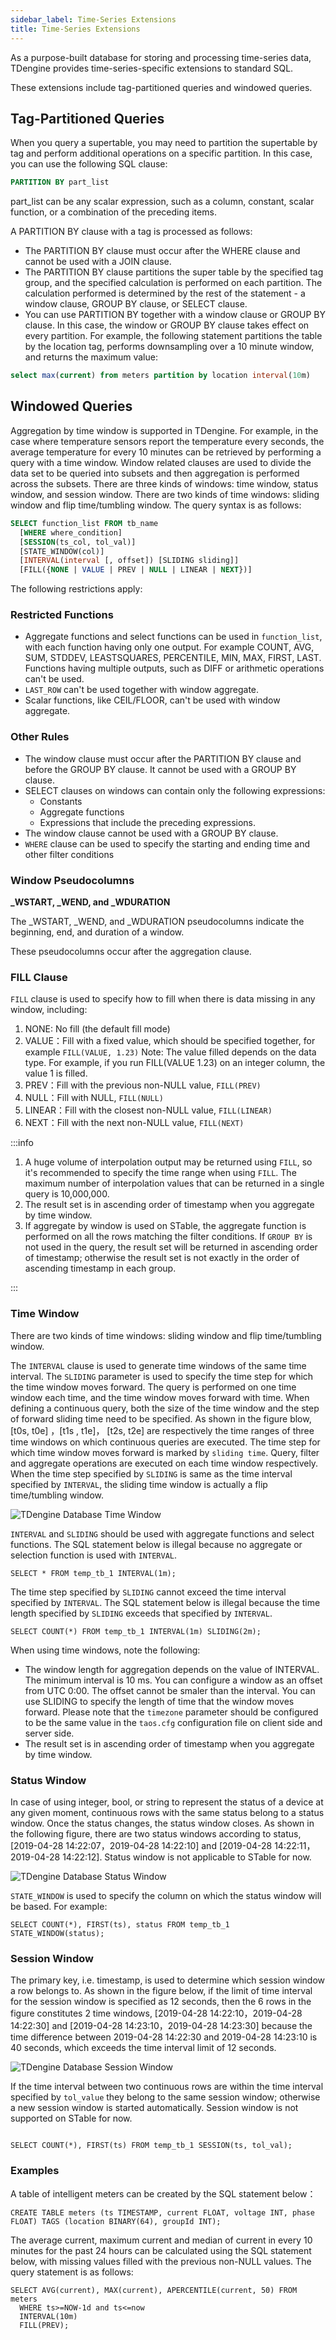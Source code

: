 ```yaml
---
sidebar_label: Time-Series Extensions
title: Time-Series Extensions
---
```


As a purpose-built database for storing and processing time-series data, TDengine provides time-series-specific extensions to standard SQL.

These extensions include tag-partitioned queries and windowed queries.

## Tag-Partitioned Queries

When you query a supertable, you may need to partition the supertable by tag and perform additional operations on a specific partition. In this case, you can use the following SQL clause:

```sql
PARTITION BY part_list
```

part_list can be any scalar expression, such as a column, constant, scalar function, or a combination of the preceding items.

A PARTITION BY clause with a tag is processed as follows:

- The PARTITION BY clause must occur after the WHERE clause and cannot be used with a JOIN clause.
- The PARTITION BY clause partitions the super table by the specified tag group, and the specified calculation is performed on each partition. The calculation performed is determined by the rest of the statement - a window clause, GROUP BY clause, or SELECT clause.
- You can use PARTITION BY together with a window clause or GROUP BY clause. In this case, the window or GROUP BY clause takes effect on every partition. For example, the following statement partitions the table by the location tag, performs downsampling over a 10 minute window, and returns the maximum value:

```sql
select max(current) from meters partition by location interval(10m)
```

## Windowed Queries

Aggregation by time window is supported in TDengine. For example, in the case where temperature sensors report the temperature every seconds, the average temperature for every 10 minutes can be retrieved by performing a query with a time window. Window related clauses are used to divide the data set to be queried into subsets and then aggregation is performed across the subsets. There are three kinds of windows: time window, status window, and session window. There are two kinds of time windows: sliding window and flip time/tumbling window. The query syntax is as follows:

```sql
SELECT function_list FROM tb_name
  [WHERE where_condition]
  [SESSION(ts_col, tol_val)]
  [STATE_WINDOW(col)]
  [INTERVAL(interval [, offset]) [SLIDING sliding]]
  [FILL({NONE | VALUE | PREV | NULL | LINEAR | NEXT})]
```

The following restrictions apply:

### Restricted Functions

- Aggregate functions and select functions can be used in `function_list`, with each function having only one output. For example COUNT, AVG, SUM, STDDEV, LEASTSQUARES, PERCENTILE, MIN, MAX, FIRST, LAST. Functions having multiple outputs, such as DIFF or arithmetic operations can't be used.
- `LAST_ROW` can't be used together with window aggregate.
- Scalar functions, like CEIL/FLOOR, can't be used with window aggregate.

### Other Rules

- The window clause must occur after the PARTITION BY clause and before the GROUP BY clause. It cannot be used with a GROUP BY clause.
- SELECT clauses on windows can contain only the following expressions:
  - Constants
  - Aggregate functions
  - Expressions that include the preceding expressions.
- The window clause cannot be used with a GROUP BY clause.
- `WHERE` clause can be used to specify the starting and ending time and other filter conditions


### Window Pseudocolumns

**\_WSTART, \_WEND, and \_WDURATION**

The \_WSTART, \_WEND, and \_WDURATION pseudocolumns indicate the beginning, end, and duration of a window.

These pseudocolumns occur after the aggregation clause.

### FILL Clause

`FILL` clause is used to specify how to fill when there is data missing in any window, including:

1. NONE: No fill (the default fill mode)
2. VALUE：Fill with a fixed value, which should be specified together, for example `FILL(VALUE, 1.23)` Note: The value filled depends on the data type. For example, if you run FILL(VALUE 1.23) on an integer column, the value 1 is filled.
3. PREV：Fill with the previous non-NULL value, `FILL(PREV)`
4. NULL：Fill with NULL, `FILL(NULL)`
5. LINEAR：Fill with the closest non-NULL value, `FILL(LINEAR)`
6. NEXT：Fill with the next non-NULL value, `FILL(NEXT)`

:::info

1. A huge volume of interpolation output may be returned using `FILL`, so it's recommended to specify the time range when using `FILL`. The maximum number of interpolation values that can be returned in a single query is 10,000,000.
2. The result set is in ascending order of timestamp when you aggregate by time window.
3. If aggregate by window is used on STable, the aggregate function is performed on all the rows matching the filter conditions. If `GROUP BY` is not used in the query, the result set will be returned in ascending order of timestamp; otherwise the result set is not exactly in the order of ascending timestamp in each group.

:::

### Time Window

There are two kinds of time windows: sliding window and flip time/tumbling window.

The `INTERVAL` clause is used to generate time windows of the same time interval. The `SLIDING` parameter is used to specify the time step for which the time window moves forward. The query is performed on one time window each time, and the time window moves forward with time. When defining a continuous query, both the size of the time window and the step of forward sliding time need to be specified. As shown in the figure blow, [t0s, t0e] ，[t1s , t1e]， [t2s, t2e] are respectively the time ranges of three time windows on which continuous queries are executed. The time step for which time window moves forward is marked by `sliding time`. Query, filter and aggregate operations are executed on each time window respectively. When the time step specified by `SLIDING` is same as the time interval specified by `INTERVAL`, the sliding time window is actually a flip time/tumbling window.

![TDengine Database Time Window](./timewindow-1.webp)

`INTERVAL` and `SLIDING` should be used with aggregate functions and select functions. The SQL statement below is illegal because no aggregate or selection function is used with `INTERVAL`.

```
SELECT * FROM temp_tb_1 INTERVAL(1m);
```

The time step specified by `SLIDING` cannot exceed the time interval specified by `INTERVAL`. The SQL statement below is illegal because the time length specified by `SLIDING` exceeds that specified by `INTERVAL`.

```
SELECT COUNT(*) FROM temp_tb_1 INTERVAL(1m) SLIDING(2m);
```

When using time windows, note the following:

- The window length for aggregation depends on the value of INTERVAL. The minimum interval is 10 ms. You can configure a window as an offset from UTC 0:00. The offset cannot be smaler than the interval. You can use SLIDING to specify the length of time that the window moves forward. 
Please note that the `timezone` parameter should be configured to be the same value in the `taos.cfg` configuration file on client side and server side.
- The result set is in ascending order of timestamp when you aggregate by time window.

### Status Window

In case of using integer, bool, or string to represent the status of a device at any given moment, continuous rows with the same status belong to a status window. Once the status changes, the status window closes. As shown in the following figure, there are two status windows according to status, [2019-04-28 14:22:07，2019-04-28 14:22:10] and [2019-04-28 14:22:11，2019-04-28 14:22:12]. Status window is not applicable to STable for now.

![TDengine Database Status Window](./timewindow-3.webp)

`STATE_WINDOW` is used to specify the column on which the status window will be based. For example:

```
SELECT COUNT(*), FIRST(ts), status FROM temp_tb_1 STATE_WINDOW(status);
```

### Session Window

The primary key, i.e. timestamp, is used to determine which session window a row belongs to. As shown in the figure below, if the limit of time interval for the session window is specified as 12 seconds, then the 6 rows in the figure constitutes 2 time windows, [2019-04-28 14:22:10，2019-04-28 14:22:30] and [2019-04-28 14:23:10，2019-04-28 14:23:30] because the time difference between 2019-04-28 14:22:30 and 2019-04-28 14:23:10 is 40 seconds, which exceeds the time interval limit of 12 seconds.

![TDengine Database Session Window](./timewindow-2.webp)

If the time interval between two continuous rows are within the time interval specified by `tol_value` they belong to the same session window; otherwise a new session window is started automatically. Session window is not supported on STable for now.

```

SELECT COUNT(*), FIRST(ts) FROM temp_tb_1 SESSION(ts, tol_val);
```

### Examples

A table of intelligent meters can be created by the SQL statement below：

```
CREATE TABLE meters (ts TIMESTAMP, current FLOAT, voltage INT, phase FLOAT) TAGS (location BINARY(64), groupId INT);
```

The average current, maximum current and median of current in every 10 minutes for the past 24 hours can be calculated using the SQL statement below, with missing values filled with the previous non-NULL values. The query statement is as follows:

```
SELECT AVG(current), MAX(current), APERCENTILE(current, 50) FROM meters
  WHERE ts>=NOW-1d and ts<=now
  INTERVAL(10m)
  FILL(PREV);
```
